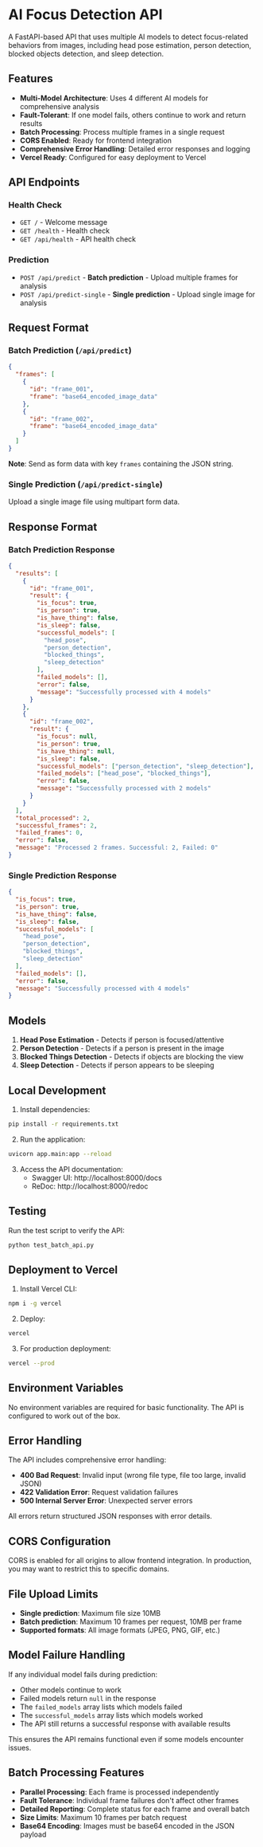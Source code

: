 # AI Focus Detection API

A FastAPI-based API that uses multiple AI models to detect focus-related behaviors from images, including head pose estimation, person detection, blocked objects detection, and sleep detection.

## Features

- **Multi-Model Architecture**: Uses 4 different AI models for comprehensive analysis
- **Fault-Tolerant**: If one model fails, others continue to work and return results
- **Batch Processing**: Process multiple frames in a single request
- **CORS Enabled**: Ready for frontend integration
- **Comprehensive Error Handling**: Detailed error responses and logging
- **Vercel Ready**: Configured for easy deployment to Vercel

## API Endpoints

### Health Check

- `GET /` - Welcome message
- `GET /health` - Health check
- `GET /api/health` - API health check

### Prediction

- `POST /api/predict` - **Batch prediction** - Upload multiple frames for analysis
- `POST /api/predict-single` - **Single prediction** - Upload single image for analysis

## Request Format

### Batch Prediction (`/api/predict`)

```json
{
  "frames": [
    {
      "id": "frame_001",
      "frame": "base64_encoded_image_data"
    },
    {
      "id": "frame_002",
      "frame": "base64_encoded_image_data"
    }
  ]
}
```

**Note**: Send as form data with key `frames` containing the JSON string.

### Single Prediction (`/api/predict-single`)

Upload a single image file using multipart form data.

## Response Format

### Batch Prediction Response

```json
{
  "results": [
    {
      "id": "frame_001",
      "result": {
        "is_focus": true,
        "is_person": true,
        "is_have_thing": false,
        "is_sleep": false,
        "successful_models": [
          "head_pose",
          "person_detection",
          "blocked_things",
          "sleep_detection"
        ],
        "failed_models": [],
        "error": false,
        "message": "Successfully processed with 4 models"
      }
    },
    {
      "id": "frame_002",
      "result": {
        "is_focus": null,
        "is_person": true,
        "is_have_thing": null,
        "is_sleep": false,
        "successful_models": ["person_detection", "sleep_detection"],
        "failed_models": ["head_pose", "blocked_things"],
        "error": false,
        "message": "Successfully processed with 2 models"
      }
    }
  ],
  "total_processed": 2,
  "successful_frames": 2,
  "failed_frames": 0,
  "error": false,
  "message": "Processed 2 frames. Successful: 2, Failed: 0"
}
```

### Single Prediction Response

```json
{
  "is_focus": true,
  "is_person": true,
  "is_have_thing": false,
  "is_sleep": false,
  "successful_models": [
    "head_pose",
    "person_detection",
    "blocked_things",
    "sleep_detection"
  ],
  "failed_models": [],
  "error": false,
  "message": "Successfully processed with 4 models"
}
```

## Models

1. **Head Pose Estimation** - Detects if person is focused/attentive
2. **Person Detection** - Detects if a person is present in the image
3. **Blocked Things Detection** - Detects if objects are blocking the view
4. **Sleep Detection** - Detects if person appears to be sleeping

## Local Development

1. Install dependencies:

```bash
pip install -r requirements.txt
```

2. Run the application:

```bash
uvicorn app.main:app --reload
```

3. Access the API documentation:
   - Swagger UI: http://localhost:8000/docs
   - ReDoc: http://localhost:8000/redoc

## Testing

Run the test script to verify the API:

```bash
python test_batch_api.py
```

## Deployment to Vercel

1. Install Vercel CLI:

```bash
npm i -g vercel
```

2. Deploy:

```bash
vercel
```

3. For production deployment:

```bash
vercel --prod
```

## Environment Variables

No environment variables are required for basic functionality. The API is configured to work out of the box.

## Error Handling

The API includes comprehensive error handling:

- **400 Bad Request**: Invalid input (wrong file type, file too large, invalid JSON)
- **422 Validation Error**: Request validation failures
- **500 Internal Server Error**: Unexpected server errors

All errors return structured JSON responses with error details.

## CORS Configuration

CORS is enabled for all origins to allow frontend integration. In production, you may want to restrict this to specific domains.

## File Upload Limits

- **Single prediction**: Maximum file size 10MB
- **Batch prediction**: Maximum 10 frames per request, 10MB per frame
- **Supported formats**: All image formats (JPEG, PNG, GIF, etc.)

## Model Failure Handling

If any individual model fails during prediction:

- Other models continue to work
- Failed models return `null` in the response
- The `failed_models` array lists which models failed
- The `successful_models` array lists which models worked
- The API still returns a successful response with available results

This ensures the API remains functional even if some models encounter issues.

## Batch Processing Features

- **Parallel Processing**: Each frame is processed independently
- **Fault Tolerance**: Individual frame failures don't affect other frames
- **Detailed Reporting**: Complete status for each frame and overall batch
- **Size Limits**: Maximum 10 frames per batch request
- **Base64 Encoding**: Images must be base64 encoded in the JSON payload
